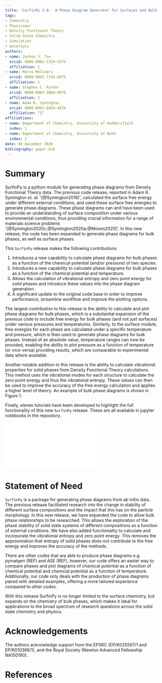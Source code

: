 ```yaml
---
title: 'SurfinPy 2.0:  A Phase Diagram Generator for Surfaces and Bulk Phases'
tags:
- Chemistry
- Physicsmar
- Density Functional Theory
- Solid State Chemistry
- Simulation
- materials
authors:
- name: Joshua S. Tse
  orcid: 0000-0002-1320-557X
  affiliation: 1
- name: Marco Molinari
  orcid: 0000-0001-7144-6075
  affiliation: 1
- name: Stephen C. Parker
  orcid: 0000-0003-3804-0975
  affiliation: 2
- name: Adam R. Symington
  orcid: 0000-0001-6059-497X
  affiliation: "2"
affiliations:
- name: Department of Chemistry, University of Huddersfield
  index: 1
- name: Department of Chemistry, University of Bath
  index: 2
date: 08 December 2020
bibliography: paper.bib
---
```


# Summary

SurfinPy is a python module for generating phase diagrams from Density Functional Theory data. 
The previous code release, reported in Adam R. Symington *et. al.* '[@Symington2019]', calculated the surface free energy under different external conditions, and used these surface free energies to generate phase diagrams. 
These phase diagrams can and have been used to provide an understanding of surface composition under various environmental conditions, thus providing crucial information for a range of materials science problems '[@Symington2020c;@Symington2020a;@Moxon2020]'. 
In this new release, the code has been expanded to generate phase diagrams for bulk phases, as well as surface phases. 

This `SurfinPy` release makes the following contributions

1. Introduces a new capability to calculate phase diagrams for bulk phases as a function of the chemical potential (and/or pressure) of two species.
2. Introduces a new capability to calculate phase diagrams for bulk phases as a function of the chemical potential and temperature.
3. Allows the calculation of vibrational entropy and zero point energy for solid phases and introduce these values into the phase diagram generation.
4. A significant update to the original code base in order to improve performance, streamline workflow and improve the plotting options.

The largest contribution to this release is the ability to calculate and plot phase diagrams for bulk phases, which is a substantial expansion of the previous code to include free
energy for bulk phases (and not just surfaces) under various pressures and temperatures.
Similarly, to the surface module, free energies for each phase are calculated under a specific temperature and pressure, which is then used to generate phase diagrams for bulk phases. 
Instead of an absolute value, temperature ranges can now be provided, enabling the ability to plot pressure as a function of temperature (or vice-versa) providing results, which are comparable to experimental data where available.

Another notable addition to this release is the ability to calculate vibrational properties for solid phases from Density Functional Theory calculations. 
This method uses the vibrational modes for each structure to calculate the zero point energy and thus the vibrational entropy. 
These values can then be used to improve the accuracy of the free energy calculation and applies a higher level of theory. An example of bulk phase diagrams is shown in Figure 1.

Finally, eleven tutorials have been developed to highlight the full functionality of this new `SurfinPy` release. These are all available in jupyter notebooks in the repository. 

![An example of a phase diagram as a function of chemical potential.\label{fig:example}](surfinpy.pdf)


# Statement of Need

`SurfinPy` is a package for generating phase diagrams from ab initio data. 
The previous release facilitated research into the change in stability of different surface compositions and the impact that this has on the particle morphology. 
In this new release, we have expanded the code to allow bulk phase relationships to be researched. 
This allows the exploration of the phase stability of solid state systems of different compositions as a function of external conditions. 
We have also added functionality to calculate and incorporate the vibrational entropy and zero point energy. 
This removes the approximation that entropy of solid phases does not contribute to the free energy and improves the accuracy of the methods.

There are other codes that are able to produce phase diagrams e.g. pymatgen (REF) and ASE (REF), however, our code offers an easier way to compare phases and plot diagrams of chemical potential as a function of chemical potential and chemcial potential as a function of temperature.  Additionally, our code only deals with the production of phase diagrams paired with detailed examples, offering a more tailored experience compared to other codes.

With this release SurfinPy is no longer limited to the surface chemistry, but expands on the chemistry of bulk phases, which makes it ideal for applications to the broad spectrum of research questions across the solid state chemistry and physics.

# Acknowledgements
  
The authors acknowledge support from the EPSRC (EP/K025597/1 and EP/R010366/1), and the Royal Society (Newton Advanced Fellowship NA150190).

# References
